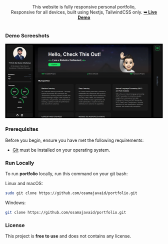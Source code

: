 <div align="center">
  This website is fully responsive personal portfolio, <br />Responsive for all devices, built using Nextjs, TailwindCSS only.
  <a href="https://osamajavaid.vercel.app/"><strong>➥ Live Demo</strong></a>
</div>

<br />

### Demo Screeshots

![Vivek Portfolio Desktop Demo](./public/readme-images/portfolio.png "Desktop Demo")

### Prerequisites

Before you begin, ensure you have met the following requirements:

- [Git](https://git-scm.com/downloads "Download Git") must be installed on your operating system.

### Run Locally

To run **portfolio** locally, run this command on your git bash:

Linux and macOS:

```bash
sudo git clone https://github.com/osamajavaid/portfolio.git
```

Windows:

```bash
git clone https://github.com/osamajavaid/portfolio.git
```

### License

This project is **free to use** and does not contains any license.
